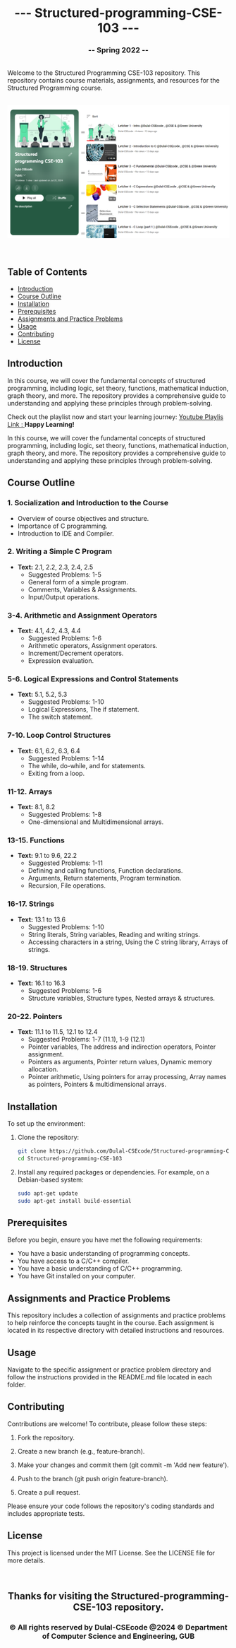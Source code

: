 <h1 align="center">--- Structured-programming-CSE-103 ---</h1>  
<h3 align="center">-- Spring 2022 --</h3>  
<br />  
Welcome to the Structured Programming CSE-103 repository. This repository contains course materials, assignments, and resources for the Structured Programming course.  
<br />  
<img/>

![Structured Programming](structuredprogrammingbanner.PNG)
  
<br />  

## Table of Contents
- [Introduction](#introduction)
- [Course Outline](#course-outline)
- [Installation](#installation)
- [Prerequisites](#prerequisites)
- [Assignments and Practice Problems](#assignments-and-practice-problems)
- [Usage](#usage)
- [Contributing](#contributing)
- [License](#license)

## Introduction

In this course, we will cover the fundamental concepts of structured programming, including logic, set theory, functions, mathematical induction, graph theory, and more. The repository provides a comprehensive guide to understanding and applying these principles through problem-solving.

Check out the playlist now and start your learning journey: [ Youtube Playlis Link : ](https://youtube.com/playlist?list=PLEc-WcPXUsjsm4_JTG3Pvc7wgva-cx3yQ&si=gipLEXV_A_A8tfdd)
**Happy Learning!**

In this course, we will cover the fundamental concepts of structured programming, including logic, set theory, functions, mathematical induction, graph theory, and more. The repository provides a comprehensive guide to understanding and applying these principles through problem-solving.

## Course Outline

### 1. Socialization and Introduction to the Course
- Overview of course objectives and structure.
- Importance of C programming.
- Introduction to IDE and Compiler.

### 2. Writing a Simple C Program
- **Text:** 2.1, 2.2, 2.3, 2.4, 2.5
  - Suggested Problems: 1-5
  - General form of a simple program.
  - Comments, Variables & Assignments.
  - Input/Output operations.

### 3-4. Arithmetic and Assignment Operators
- **Text:** 4.1, 4.2, 4.3, 4.4
  - Suggested Problems: 1-6
  - Arithmetic operators, Assignment operators.
  - Increment/Decrement operators.
  - Expression evaluation.

### 5-6. Logical Expressions and Control Statements
- **Text:** 5.1, 5.2, 5.3
  - Suggested Problems: 1-10
  - Logical Expressions, The if statement.
  - The switch statement.

### 7-10. Loop Control Structures
- **Text:** 6.1, 6.2, 6.3, 6.4
  - Suggested Problems: 1-14
  - The while, do-while, and for statements.
  - Exiting from a loop.

### 11-12. Arrays
- **Text:** 8.1, 8.2
  - Suggested Problems: 1-8
  - One-dimensional and Multidimensional arrays.

### 13-15. Functions
- **Text:** 9.1 to 9.6, 22.2
  - Suggested Problems: 1-11
  - Defining and calling functions, Function declarations.
  - Arguments, Return statements, Program termination.
  - Recursion, File operations.

### 16-17. Strings
- **Text:** 13.1 to 13.6
  - Suggested Problems: 1-10
  - String literals, String variables, Reading and writing strings.
  - Accessing characters in a string, Using the C string library, Arrays of strings.

### 18-19. Structures
- **Text:** 16.1 to 16.3
  - Suggested Problems: 1-6
  - Structure variables, Structure types, Nested arrays & structures.

### 20-22. Pointers
- **Text:** 11.1 to 11.5, 12.1 to 12.4
  - Suggested Problems: 1-7 (11.1), 1-9 (12.1)
  - Pointer variables, The address and indirection operators, Pointer assignment.
  - Pointers as arguments, Pointer return values, Dynamic memory allocation.
  - Pointer arithmetic, Using pointers for array processing, Array names as pointers, Pointers & multidimensional arrays.

## Installation

To set up the environment:

1. Clone the repository:
   ```bash
   git clone https://github.com/Dulal-CSEcode/Structured-programming-CSE-103.git
   cd Structured-programming-CSE-103
    ```

2. Install any required packages or dependencies. For example, on a Debian-based system:

    ```bash
    sudo apt-get update
    sudo apt-get install build-essential
    ```
## Prerequisites

Before you begin, ensure you have met the following requirements:

- You have a basic understanding of programming concepts.
- You have access to a C/C++ compiler.
- You have a basic understanding of C/C++ programming.
- You have Git installed on your computer.

## Assignments and Practice Problems

This repository includes a collection of assignments and practice problems to help reinforce the concepts taught in the course. Each assignment is located in its respective directory with detailed instructions and resources.

## Usage
Navigate to the specific assignment or practice problem directory and follow the instructions provided in the README.md file located in each folder.

## Contributing
Contributions are welcome! To contribute, please follow these steps:

1. Fork the repository.

2. Create a new branch (e.g., feature-branch).

3. Make your changes and commit them (git commit -m 'Add new feature').

4. Push to the branch (git push origin feature-branch).

5. Create a pull request.

Please ensure your code follows the repository's coding standards and includes appropriate tests.

## License
This project is licensed under the MIT License. See the LICENSE file for more details.


<br/>
<h2 align="center"> Thanks for visiting the Structured-programming-CSE-103 repository.</h2>
<h3 align="center">© All rights reserved by Dulal-CSEcode @2024 © Department of Computer Science and Engineering, GUB </h3>


   
